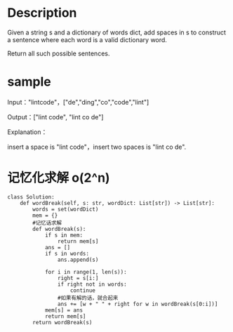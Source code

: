 # Description
Given a string s and a dictionary of words dict, add spaces in s to construct a sentence where each word is a valid dictionary word.

Return all such possible sentences.

# sample

Input："lintcode"，["de","ding","co","code","lint"]

Output：["lint code", "lint co de"]

Explanation：

insert a space is "lint code"，insert two spaces is "lint co de".
# 记忆化求解 o(2^n)
```
class Solution:
    def wordBreak(self, s: str, wordDict: List[str]) -> List[str]:
        words = set(wordDict)
        mem = {}
        #记忆话求解
        def wordBreak(s):
            if s in mem: 
                return mem[s]
            ans = []
            if s in words: 
                ans.append(s)
            
            for i in range(1, len(s)):
                right = s[i:]
                if right not in words: 
                    continue      
                #如果有解的话，就合起来
                ans += [w + " " + right for w in wordBreak(s[0:i])]
            mem[s] = ans
            return mem[s]
        return wordBreak(s)
```

